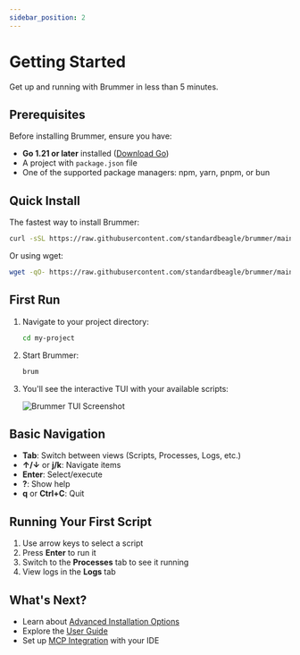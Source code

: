 ```yaml
---
sidebar_position: 2
---
```


# Getting Started

Get up and running with Brummer in less than 5 minutes.

## Prerequisites

Before installing Brummer, ensure you have:

- **Go 1.21 or later** installed ([Download Go](https://golang.org/dl/))
- A project with `package.json` file
- One of the supported package managers: npm, yarn, pnpm, or bun

## Quick Install

The fastest way to install Brummer:

```bash
curl -sSL https://raw.githubusercontent.com/standardbeagle/brummer/main/quick-install.sh | bash
```

Or using wget:

```bash
wget -qO- https://raw.githubusercontent.com/standardbeagle/brummer/main/quick-install.sh | bash
```

## First Run

1. Navigate to your project directory:
   ```bash
   cd my-project
   ```

2. Start Brummer:
   ```bash
   brum
   ```

3. You'll see the interactive TUI with your available scripts:
   
   ![Brummer TUI Screenshot](./img/brummer-tui.png)

## Basic Navigation

- **Tab**: Switch between views (Scripts, Processes, Logs, etc.)
- **↑/↓** or **j/k**: Navigate items
- **Enter**: Select/execute
- **?**: Show help
- **q** or **Ctrl+C**: Quit

## Running Your First Script

1. Use arrow keys to select a script
2. Press **Enter** to run it
3. Switch to the **Processes** tab to see it running
4. View logs in the **Logs** tab

## What's Next?

- Learn about [Advanced Installation Options](./installation)
- Explore the [User Guide](./user-guide/navigation)
- Set up [MCP Integration](./mcp-integration/overview) with your IDE
